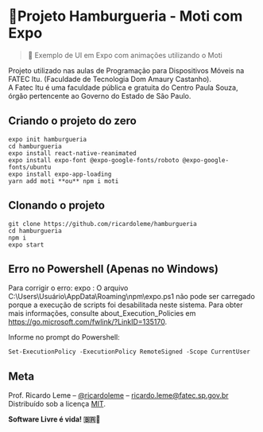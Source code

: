 # 🍔Projeto Hamburgueria - Moti com Expo
> 🍔 Exemplo de UI em Expo com animações utilizando o Moti

Projeto utilizado nas aulas de Programação para Dispositivos Móveis na FATEC Itu. (Faculdade de Tecnologia Dom Amaury Castanho).  
A Fatec Itu é uma faculdade pública e gratuita do Centro Paula Souza, órgão pertencente ao Governo do Estado de São Paulo. 

## Criando o projeto do zero
```
expo init hamburgueria
cd hamburgueria
expo install react-native-reanimated
expo install expo-font @expo-google-fonts/roboto @expo-google-fonts/ubuntu
expo install expo-app-loading
yarn add moti **ou** npm i moti
```

## Clonando o projeto 
```
git clone https://github.com/ricardoleme/hamburgueria
cd hamburgueria
npm i
expo start
```

## Erro no Powershell (Apenas no Windows)
Para corrigir o erro:
expo : O arquivo C:\Users\Usuário\AppData\Roaming\npm\expo.ps1 não pode ser carregado porque a execução de scripts foi desabilitada neste sistema. Para obter mais informações, consulte about_Execution_Policies em 
https://go.microsoft.com/fwlink/?LinkID=135170.

Informe no prompt do Powershell:
```
Set-ExecutionPolicy -ExecutionPolicy RemoteSigned -Scope CurrentUser
```

## Meta
Prof. Ricardo Leme – [@ricardoleme](https://twitter.com/ricardorleme) – ricardo.leme@fatec.sp.gov.br
Distribuído sob a licença [MIT](https://opensource.org/licenses/MIT).



**Software Livre é vida! :brazil:🐧**
